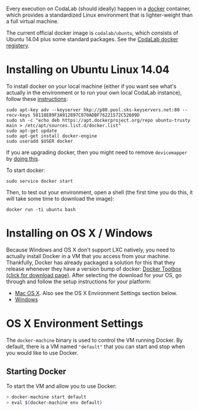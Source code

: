Every execution on CodaLab (should ideally) happen in a
[docker](https://www.docker.com/) container, which provides a standardized
Linux environment that is lighter-weight than a full virtual machine.

The current official docker image is `codalab/ubuntu`, which consists of
Ubuntu 14.04 plus some standard packages.  See the [CodaLab docker
registery](https://registry.hub.docker.com/u/codalab/ubuntu/).

# Installing on Ubuntu Linux 14.04

To install docker on your local machine (either if you want see what's actually
in the environment or to run your own local CodaLab instance), follow these
[instructions](https://docs.docker.com/engine/installation/ubuntulinux/):

    sudo apt-key adv --keyserver hkp://p80.pool.sks-keyservers.net:80 --recv-keys 58118E89F3A912897C070ADBF76221572C52609D
    sudo sh -c "echo deb https://apt.dockerproject.org/repo ubuntu-trusty main > /etc/apt/sources.list.d/docker.list"
    sudo apt-get update
    sudo apt-get install docker-engine
    sudo useradd $USER docker

If you are upgrading docker, then you might need to remove `devicemapper` by [doing this](https://github.com/docker/docker/issues/14088).

To start docker:

    sudo service docker start

Then, to test out your environment, open a shell (the first time you do this,
it will take some time to download the image):

    docker run -ti ubuntu bash

# Installing on OS X / Windows

Because Windows and OS X don't support LXC natively, you need to actually install Docker in a VM that you access from your machine. Thankfully, Docker has already packaged a solution for this that they release whenever they have a version bump of docker: [Docker Toolbox (click for download page)](https://www.docker.com/docker-toolbox). After selecting the download for your OS, go through and follow the setup instructions for your platform:

* [Mac OS X](https://docs.docker.com/mac/). Also see the OS X Environment Settings section below.
* [Windows](https://docs.docker.com/windows/)

# OS X Environment Settings
The `docker-machine` binary is used to control the VM running Docker. By default, there is a VM named `"default"` that you can start and stop when you would like to use Docker.

## Starting Docker

To start the VM and allow you to use Docker:

```bash
> docker-machine start default
> eval $(docker-machine env default)
```